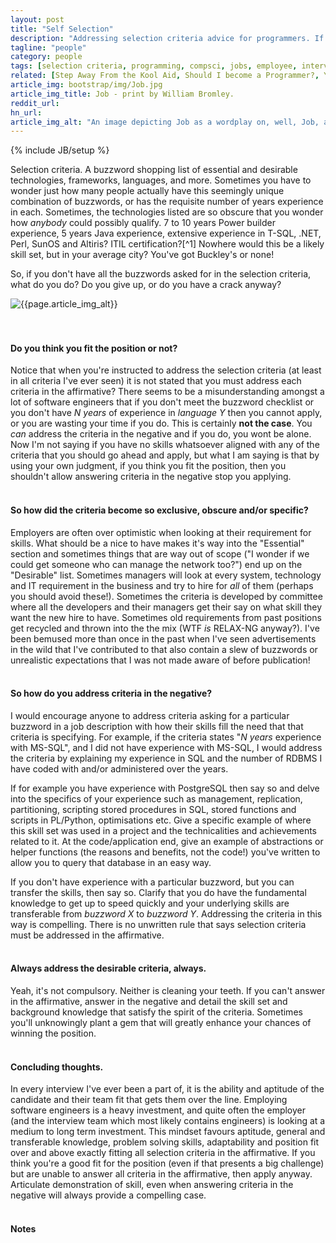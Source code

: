 ```yaml
---
layout: post
title: "Self Selection"
description: "Addressing selection criteria advice for programmers. If you don't have all the buzzwords in the selection criteria you should have a crack anyway"
tagline: "people"
category: people
tags: [selection criteria, programming, compsci, jobs, employee, interview, management, career]
related: [Step Away From the Kool Aid, Should I become a Programmer?, Your Financial History. Your Business.]
article_img: bootstrap/img/Job.jpg
article_img_title: Job - print by William Bromley.
reddit_url:
hn_url:
article_img_alt: "An image depicting Job as a wordplay on, well, Job, as in employment"
---
```

{% include JB/setup %}
<div class="intro">
  <div class="intro-txt">
  <p>
    Selection criteria. A buzzword shopping list of essential and desirable technologies, frameworks, languages, and more. Sometimes you have to wonder just how many people actually have this seemingly unique combination of buzzwords, or has the requisite number of years experience in each. Sometimes, the technologies listed are so obscure that you wonder how <i>anybody</i> could possibly qualify. 7 to 10 years Power builder experience, 5 years Java experience, extensive experience in T-SQL, .NET, Perl, SunOS and Altiris? ITIL certification?<span markdown="span">[^1]</span> Nowhere would this be a likely skill set, but in your average city? You've got Buckley's or none!
  </p>
  <p>
  So, if you don't have all the buzzwords asked for in the selection criteria, what do you do? Do you give up, or do you have a crack anyway?
  </p>
  </div>
<div class="intro-img-border">
<div class="intro-img-bevel">
<div class="intro-img">
<img class="article-image" alt="{{page.article_img_alt}}" title="{{page.article_img_title}}" src="{{ASSET_PATH}}/{{page.article_img}}"/>
</div>
</div>
</div>
</div>
<br/>
<br/>

#### Do you think you fit the position or not?
Notice that when you're instructed to address the selection criteria (at least in all criteria I've ever seen) it is not stated that you must address each criteria in the affirmative? There seems to be a misunderstanding amongst a lot of software engineers that if you don't meet the buzzword checklist or you don't have _N years_ of experience in _language Y_ then you cannot apply, or you are wasting your time if you do. This is certainly **not the case**. You _can_ address the criteria in the negative and if you do, you wont be alone. Now I'm not saying if you have no skills whatsoever aligned with any of the criteria that you should go ahead and apply, but what I am saying is that by using your own judgment, if you think you fit the position, then you shouldn't allow answering criteria in the negative stop you applying.
<br/>
<br/>

#### So how did the criteria become so exclusive, obscure and/or specific?
Employers are often over optimistic when looking at their requirement for skills. What should be a nice to have makes it's way into the "Essential" section and sometimes things that are way out of scope ("I wonder if we could get someone who can manage the network too?") end up on the "Desirable" list. Sometimes managers will look at every system, technology and IT requirement in the business and try to hire for _all_ of them (perhaps you should avoid these!). Sometimes the criteria is developed by committee where all the developers and their managers get their say on what skill they want the new hire to have. Sometimes old requirements from past positions get recycled and thrown into the the mix (WTF _is_ RELAX-NG anyway?). I've been bemused more than once in the past when I've seen advertisements in the wild that I've contributed to that also contain a slew of buzzwords or unrealistic expectations that I was not made aware of before publication!
<br/>
<br/>

#### So how do you address criteria in the negative?
I would encourage anyone to address criteria asking for a particular buzzword in a job description with how their skills fill the need that that criteria is specifying. For example, if the criteria states "_N years_ experience with MS-SQL", and I did not have experience with MS-SQL, I would address the criteria by explaining my experience in SQL and the number of RDBMS I have coded with and/or administered over the years. 

If for example you have experience with PostgreSQL then say so and delve into the specifics of your experience such as management, replication, partitioning, scripting stored procedures in SQL, stored functions and scripts in PL/Python, optimisations etc. Give a specific example of where this skill set was used in a project and the technicalities and achievements related to it. At the code/application end, give an example of abstractions or helper functions (the reasons and benefits, not the code!) you've written to allow you to query that database in an easy way. 

If you don't have experience with a particular buzzword, but you can transfer the skills, then say so. Clarify that you do have the fundamental knowledge to get up to speed quickly and your underlying skills are transferable from _buzzword X_ to _buzzword Y_. Addressing the criteria in this way is compelling. There is no unwritten rule that says selection criteria must be addressed in the affirmative. 
<br/>
<br/>

#### Always address the desirable criteria, always.
Yeah, it's not compulsory. Neither is cleaning your teeth. If you can't answer in the affirmative, answer in the negative and detail the skill set and background knowledge that satisfy the spirit of the criteria. Sometimes you'll unknowingly plant a gem that will greatly enhance your chances of winning the position.
<br/>
<br/>

#### Concluding thoughts.
In every interview I've ever been a part of, it is the ability and aptitude of the candidate and their team fit that gets them over the line. Employing software engineers is a heavy investment, and quite often the employer (and the interview team which most likely contains engineers) is looking at a medium to long term investment. This mindset favours aptitude, general and transferable knowledge, problem solving skills, adaptability and position fit over and above exactly fitting all selection criteria in the affirmative. If you think you're a good fit for the position (even if that presents a big challenge) but are unable to answer all criteria in the affirmative, then apply anyway. Articulate demonstration of skill, even when answering criteria in the negative will always provide a compelling case.
<br/>
<br/>

#### Notes
[^1]: This is actually very close to selection criteria I have seen at a former workplace. I wasn't trying to be ridiculous!

